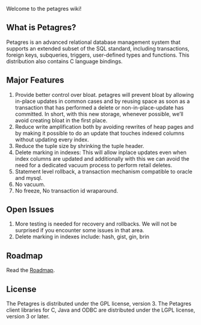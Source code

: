 Welcome to the petagres wiki!

## What is Petagres?
Petagres is an advanced relational database management system
that supports an extended subset of the SQL standard, including
transactions, foreign keys, subqueries, triggers, user-defined types
and functions.  This distribution also contains C language bindings.

## Major Features
1. Provide better control over bloat.  petagres will prevent bloat by allowing in-place updates in common cases and by reusing space as soon as a transaction that has performed a delete or non-in-place-update has committed. In short, with this new storage, whenever possible, we’ll avoid creating bloat in the first place.
2. Reduce write amplification both by avoiding rewrites of heap pages and by making it possible to do an update that touches indexed columns without updating every index.
3. Reduce the tuple size by shrinking the tuple header.
4. Delete marking in indexes: This will allow inplace updates even when index columns are updated and additionally with this we can avoid the need for a dedicated vacuum process to perform retail deletes.
5. Statement level rollback, a transaction mechanism compatible to oracle and mysql.
6. No vacuum.
7. No freeze, No transaction id wraparound.

## Open Issues
1. More testing is needed for recovery and rollbacks. We will not be surprised if you encounter some issues in that area.
2. Delete marking in indexes include: hash, gist, gin, brin

## Roadmap
Read the [Roadmap](https://github.com/linn0/petagres/wiki/Petagres-Roadmaps).

## License
The Petagres is distributed under the GPL license, version 3. 
The Petagres client libraries for C, Java and ODBC are distributed 
under the LGPL license, version 3 or later.
